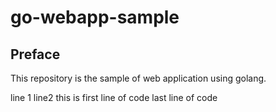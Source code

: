 # go-webapp-sample



## Preface
This repository is the sample of web application using golang.

line 1
line2
this is first line of code
last line of code
